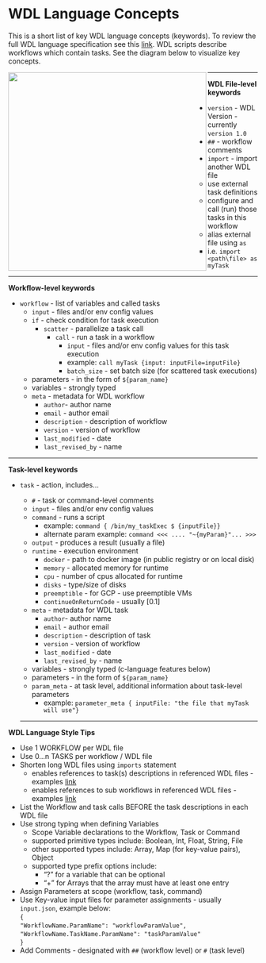 # WDL Language Concepts

This is a short list of key WDL language concepts (keywords). To review the full WDL language specification see this [link](https://github.com/openwdl/wdl/blob/master/versions/1.0/SPEC.md). WDL scripts describe workflows which contain tasks.  See the diagram below to visualize key concepts.

<img src="https://github.com/lynnlangit/gcp-for-bioinformatics/raw/master/images/wdl-concepts.png" width="400" align="left">

----

**WDL File-level keywords**
- `version` - WDL Version - currently `version 1.0`
- `##` - workflow comments
- `import` - import another WDL file 
    - use external task definitions 
    - configure and call (run) those tasks in this workflow 
    - alias external file using `as`
        - i.e. `import <path\file> as myTask`
---
**Workflow-level keywords**
- `workflow` - list of variables and called tasks
    - `input` - files and/or env config values
    - `if` - check condition for task execution
        - `scatter` - parallelize a task call
            - `call` - run a task in a workflow
                - `input` - files and/or env config values for this task execution
                - example: `call myTask {input: inputFile=inputFile}`
                - `batch_size` - set batch size (for scattered task executions)
    - parameters - in the form of `${param_name}`
    - variables - strongly typed
    - `meta` - metadata for WDL workflow
        - `author`- author name
        - `email` - author email
        - `description` - description of workflow
        - `version` - version of workflow
        - `last_modified` - date
        - `last_revised_by` - name
---
**Task-level keywords**

- `task` - action, includes...
    - `#` - task or command-level comments
    - `input` - files and/or env config values
    - `command` - runs a script
        - example: `command { /bin/my_taskExec $ {inputFile}}`
        - alternate param example: `command <<< .... "~{myParam}"... >>>`
    - `output` - produces a result (usually a file)
    - `runtime` - execution environment 
        - `docker` - path to docker image (in public registry or on local disk)
        - `memory` - allocated memory for runtime
        - `cpu` - number of cpus allocated for runtime
        - `disks` - type/size of disks
        - `preemptible` - for GCP - use preemptible VMs
        - `continueOnReturnCode` - usually [0.1]
    - `meta` - metadata for WDL task
        - `author`- author name
        - `email` - author email
        - `description` - description of task
        - `version` - version of workflow
        - `last_modified` - date
        - `last_revised_by` - name
    - variables - strongly typed (c-language features below)
    - parameters - in the form of `${param_name}`
    - `param_meta` - at task level, additional information about task-level parameters
        - example: `parameter_meta { inputFile: "the file that myTask will use"}`

  ---  


**WDL Language Style Tips**
- Use 1 WORKFLOW per WDL file
- Use 0...n TASKS per workflow / WDL file 
- Shorten long WDL files using `imports` statement
    - enables references to task(s) descriptions in referenced WDL files - examples [link](https://cromwell.readthedocs.io/en/stable/Imports/)
    - enables references to sub workflows in referenced WDL files - examples [link](https://cromwell.readthedocs.io/en/stable/SubWorkflows/)
- List the Workflow and task calls BEFORE the task descriptions in each WDL file
- Use strong typing when defining Variables
    - Scope Variable declarations to the Workflow, Task or Command
    - supported primitive types include: Boolean, Int, Float, String, File
    - other supported types include: Array, Map (for key-value pairs), Object
    - supported type prefix options include: 
        - “?” for a variable that can be optional
        - “+” for Arrays that the array must have at least one entry
- Assign Parameters at scope (workflow, task, command)
- Use Key-value input files for parameter assignments - usually `input.json`, example below:  
    `{`  
        `"WorkflowName.ParamName": "workflowParamValue",`  
        `"WorkflowName.TaskName.ParamName": "taskParamValue"`  
    `}`
- Add Comments - designated with `##` (workflow level) or `#` (task level)
